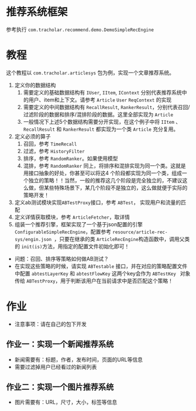 # 推荐系统框架

参考执行 `com.tracholar.recommend.demo.DemoSimpleRecEngine`

# 教程
这个教程以 `com.tracholar.articlesys` 包为例，实现一个文章推荐系统。
1. 定义你的数据结构
    1. 需要定义的基础数据结构有 `IUser`, `IItem`, `IContext` 分别代表推荐系统中的用户、item和上下文。请参考 `Article` `User` `ReqContext` 的实现
    2. 需要定义的中间数据结构有 `RecallResult`, `RankerResult`，分别代表召回/过滤阶段的数据和排序/混排阶段的数据。这里全部实现为 `Article` 
    3. 一般情况下上述5个数据结构需要分开实现，在这个例子中将 `IItem` 、 `RecallResult` 和 `RankerResult` 都实现为一个类 `Article` 充分复用。
2. 定义必须的算子
    1. 召回，参考 `TimeRecall`
    2. 过滤，参考 `HistoryFilter`
    3. 排序，参考 `RandomRanker`。如果使用模型
    4. 混排，参考 `RandomRanker` 同上，将排序和混排实现为同一个类。这就是用接口抽象的好处，你甚至可以将这4
    个阶段都实现为同一个类，组成一个独立的策略！！当然，一般的推荐这几个阶段是完全独立的，不建议这么做，但某些特殊场景下，某几个阶段不是独立的，这么做就便于实际的策略开发！
3. 定义ab测试模块实现`ABTestProxy`接口，参考 `ABTest`， 实现用户和流量的匹配 
4. 定义详情获取模块，参考 `ArticleFetcher`，取详情
5. 组装一个推荐引擎，框架实现了一个基于json配置的引擎 `ConfigurableSimpleRecEngine`，配置参考 `resource/article-rec-sys/engin.json
`，只要在继承的类 `ArticleRecEngine`构造函数中，调用父类的 `init(is)`方法，用指定的配置文件初始化即可！

- 问题：召回、排序等策略如何做AB测试？
- 在实现这些策略的时候，请实现 `ABTestable` 接口，并在对应的策略配置文件中配置 `abtestLayerKey` 和 `abtestFlowKey` 这两个key会作为 `ABTestKey
` 对象传给 `ABTestProxy`，用于判断该用户在当前请求中是否匹配这个策略！



# 作业
- 注意事项：请在自己的包下开发

## 作业一：实现一个新闻推荐系统
- 新闻需要有：标题，作者，发布时间，页面的URL等信息
- 需要过滤掉用户已经看过的新闻列表


## 作业二：实现一个图片推荐系统
- 图片需要有：URL，尺寸，大小，标签等信息
